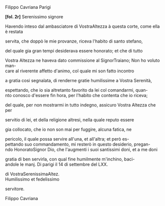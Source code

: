 Filippo Cavriana
Parigi



**[fol. 2r]**
Serenissimo signore

  
Havendo inteso dal ambasciatore di VostraAltezza à questa corte, come ella è restata
            
servita, che doppò le mie provanze, riceva l'habito di santo stefano,
            
del quale gia gran tempi desiderava essere honorato; et che di tutto
            
Vostra Altezza ne haveva dato commissione al SignorTraiano; Non ho voluto man-  
care al riverente affetto d'animo, col quale mi son fatto incontro
            
a gratia cosi segnalata, di renderne gratie humilissime a Vostra Serenità,
            
espettando, che io sia altretanto favorito da lei col comandarmi, quan-  
nto conosco d'essere fin hora, per l'habito che contenta che io riceva;
            
del quale, per non mostrarmi in tutto indegno, assicuro Vostra Altezza che per
            
servitio di lei, et della religione altresi, nella quale reputo essere
            
gia collocato, che io non son mai per fuggire, alcuna fatica, ne
            
pericolo, il quale possa servire all'una, et all'altra; et però es-  
pettando suo commandamento, mi resterò in questo desiderio, pregan-  
ndo HonoratoSignor Dio, che l'augmenti i suoi santissimi doni, et a me doni
            
gratia di ben servirla, con qual fine humilmente m'inchino, baci-  
andole le manj. Di parigi il 14 di settembre del LXX.
        

  
di VostraSerenissimaAltez.  
Humilissimo et fedelissimo
            
servitore.
            
Filippo Cavriana

